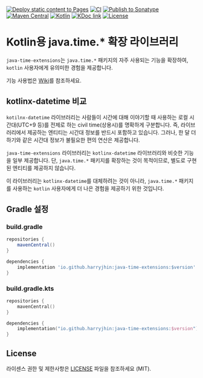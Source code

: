 [![Deploy static content to Pages](https://github.com/HarryJhin/java-time-extensions/actions/workflows/static.yml/badge.svg)](https://github.com/HarryJhin/java-time-extensions/actions/workflows/static.yml)
[![CI](https://github.com/HarryJhin/java-time-extensions/actions/workflows/ci.yml/badge.svg)](https://github.com/HarryJhin/java-time-extensions/actions/workflows/ci.yml)
[![Publish to Sonatype](https://github.com/HarryJhin/java-time-extensions/actions/workflows/publish.yml/badge.svg)](https://github.com/HarryJhin/java-time-extensions/actions/workflows/publish.yml)
[![Maven Central](https://img.shields.io/maven-central/v/io.github.harryjhin/java-time-extensions.svg?label=Maven%20Central)](https://central.sonatype.com/artifact/io.github.harryjhin/java-time-extensions)
[![Kotlin](https://img.shields.io/badge/kotlin-2.0.0-blue.svg?logo=kotlin)](http://kotlinlang.org)
[![KDoc link](https://img.shields.io/badge/API_reference-KDoc-blue)](https://harryjhin.github.io/java-time-extensions/)
[![License](https://img.shields.io/github/license/HarryJhin/java-time-extensions)](https://opensource.org/licenses/MIT)

# Kotlin용 java.time.* 확장 라이브러리

`java-time-extensions`는 `java.time.*` 패키지의 자주 사용되는 기능을 확장하여, `kotlin` 사용자에게 유의미한 경험을 제공합니다.

기능 사용법은 [Wiki](https://github.com/HarryJhin/java-time-extensions/wiki)를 참조하세요.

## kotlinx-datetime 비교

`kotilnx-datetime` 라이브러리는 사람들이 시간에 대해 이야기할 때 사용하는 로컬 시간대(UTC+9 등)를
전제로 하는 civil time(상용시)를 명확하게 구분합니다.
즉, 라이브러리에서 제공하는 엔티티는 시간대 정보를 반드시 포함하고 있습니다.
그러나, 한 달 더하기와 같은 시간대 정보가 불필요한 편의 연산은 제공합니다.

`java-time-extensions` 라이브러리는 `kotlinx-datetime` 라이브러리와 비슷한 기능을 일부 제공합니다.
단, `java.time.*` 패키지를 확장하는 것이 목적이므로, 별도로 구현된 엔티티를 제공하지 않습니다.

이 라이브러리는 `kotlinx-datetime`를 대체하려는 것이 아니라,
`java.time.*` 패키지를 사용하는 `kotlin` 사용자에게 더 나은 경험을 제공하기 위한 것입니다.

## Gradle 설정

### build.gradle

```groovy
repositories {
    mavenCentral()
}

dependencies {
    implementation 'io.github.harryjhin:java-time-extensions:$version'
}
```

### build.gradle.kts

```kotlin
repositories {
    mavenCentral()
}

dependencies {
    implementation("io.github.harryjhin:java-time-extensions:$version")
}
```

## License

라이센스 권한 및 제한사항은 [LICENSE](LICENSE) 파일을 참조하세요 (MIT).